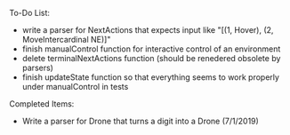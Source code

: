 To-Do List:
* write a parser for NextActions that expects input like "[(1, Hover), (2, MoveIntercardinal NE)]"
* finish manualControl function for interactive control of an environment
* delete terminalNextActions function (should be renedered obsolete by parsers)
* finish updateState function so that everything seems to work properly under manualControl in tests

Completed Items:
* Write a parser for Drone that turns a digit into a Drone (7/1/2019)